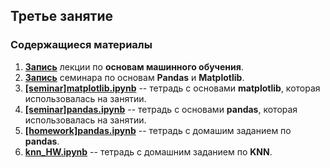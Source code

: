 ## Третье занятие

### Содержащиеся материалы
1. [**Запись**](https://www.youtube.com/watch?v=JSeo5mYmpuU) лекции по **основам машинного обучения**.
2. [**Запись**](https://www.youtube.com/watch?v=-MZgt5pTS4g)  семинара по основам **Pandas** и **Matplotlib**.
3. [**[seminar]matplotlib.ipynb**](./[seminar]matplotlib.ipynb) -- тетрадь с основами **matplotlib**, которая использовалась на занятии. 
4. [**[seminar]pandas.ipynb**](./[seminar]pandas.ipynb) -- тетрадь с основами **pandas**, которая использовалась на занятии.
5. [**[homework]pandas.ipynb**](./[homework]pandas.ipynb) -- тетрадь с домашим заданием по **pandas**.
6. [**knn_HW.ipynb**](./knn_HW.ipynb) -- тетрадь с домашним заданием по **KNN**.
